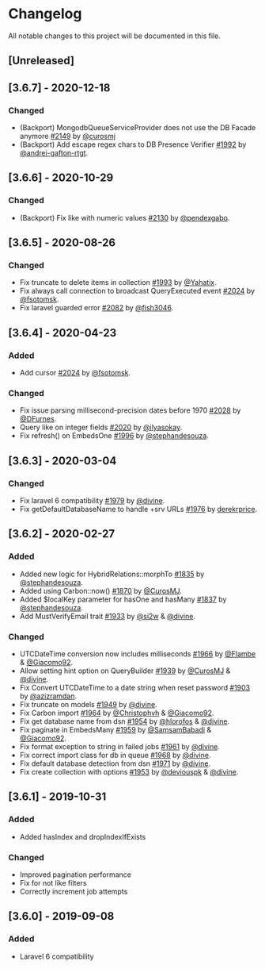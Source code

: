 # Changelog
All notable changes to this project will be documented in this file.

## [Unreleased]

## [3.6.7] - 2020-12-18

### Changed
- (Backport) MongodbQueueServiceProvider does not use the DB Facade anymore [#2149](https://github.com/jenssegers/laravel-mongodb/pull/2149) by [@curosmj](https://github.com/curosmj)
- (Backport) Add escape regex chars to DB Presence Verifier [#1992](https://github.com/jenssegers/laravel-mongodb/pull/1992) by [@andrei-gafton-rtgt](https://github.com/andrei-gafton-rtgt).


## [3.6.6] - 2020-10-29

### Changed
- (Backport) Fix like with numeric values [#2130](https://github.com/jenssegers/laravel-mongodb/pull/2130) by [@pendexgabo](https://github.com/pendexgabo).

## [3.6.5] - 2020-08-26

### Changed
- Fix truncate to delete items in collection [#1993](https://github.com/jenssegers/laravel-mongodb/pull/1993) by [@Yahatix](https://github.com/Yahatix).
- Fix always call connection to broadcast QueryExecuted event [#2024](https://github.com/jenssegers/laravel-mongodb/pull/2024) by [@fsotomsk](https://github.com/fsotomsk).
- Fix laravel guarded error [#2082](https://github.com/jenssegers/laravel-mongodb/pull/2082) by [@fish3046](https://github.com/fish3046).

## [3.6.4] - 2020-04-23

### Added
- Add cursor [#2024](https://github.com/jenssegers/laravel-mongodb/pull/) by [@fsotomsk](https://github.com/fsotomsk).

### Changed
- Fix issue parsing millisecond-precision dates before 1970 [#2028](https://github.com/jenssegers/laravel-mongodb/pull/2028) by [@DFurnes](https://github.com/DFurnes).
- Query like on integer fields [#2020](https://github.com/jenssegers/laravel-mongodb/pull/2020) by [@ilyasokay](https://github.com/ilyasokay).
- Fix refresh() on EmbedsOne [#1996](https://github.com/jenssegers/laravel-mongodb/pull/1996) by [@stephandesouza](https://github.com/stephandesouza).

## [3.6.3] - 2020-03-04

### Changed
- Fix laravel 6 compatibility [#1979](https://github.com/jenssegers/laravel-mongodb/pull/1979) by [@divine](https://github.com/divine).
- Fix getDefaultDatabaseName to handle +srv URLs [#1976](https://github.com/jenssegers/laravel-mongodb/pull/1976) by [derekrprice](https://github.com/derekrprice).

## [3.6.2] - 2020-02-27

### Added
- Added new logic for HybridRelations::morphTo [#1835](https://github.com/jenssegers/laravel-mongodb/pull/1835) by [@stephandesouza](https://github.com/stephandesouza).
- Added using Carbon::now() [#1870](https://github.com/jenssegers/laravel-mongodb/pull/1870) by [@CurosMJ](https://github.com/CurosMJ).
- Added $localKey parameter for hasOne and hasMany [#1837](https://github.com/jenssegers/laravel-mongodb/pull/1837) by [@stephandesouza](https://github.com/stephandesouza).
- Add MustVerifyEmail trait [#1933](https://github.com/jenssegers/laravel-mongodb/pull/1933) by [@si2w](https://github.com/si2w) & [@divine](https://github.com/divine).

### Changed
- UTCDateTime conversion now includes milliseconds [#1966](https://github.com/jenssegers/laravel-mongodb/pull/1966) by [@Flambe](https://github.com/Flambe) & [@Giacomo92](https://github.com/Giacomo92).
- Allow setting hint option on QueryBuilder [#1939](https://github.com/jenssegers/laravel-mongodb/pull/1939) by [@CurosMJ](https://github.com/CurosMJ) & [@divine](https://github.com/divine).
- Fix Convert UTCDateTime to a date string when reset password [#1903](https://github.com/jenssegers/laravel-mongodb/pull/1903) by [@azizramdan](https://github.com/azizramdan).
- Fix truncate on models [#1949](https://github.com/jenssegers/laravel-mongodb/pull/1949) by [@divine](https://github.com/divine).
- Fix Carbon import [#1964](https://github.com/jenssegers/laravel-mongodb/pull/1964) by [@Christophvh](https://github.com/Christophvh) & [@Giacomo92](https://github.com/Giacomo92).
- Fix get database name from dsn [#1954](https://github.com/jenssegers/laravel-mongodb/pull/1954) by [@hlorofos](https://github.com/hlorofos) & [@divine](https://github.com/divine).
- Fix paginate in EmbedsMany [#1959](https://github.com/jenssegers/laravel-mongodb/pull/1959) by [@SamsamBabadi](https://github.com/SamsamBabadi) & [@Giacomo92](https://github.com/Giacomo92).
- Fix format exception to string in failed jobs [#1961](https://github.com/jenssegers/laravel-mongodb/pull/1961) by [@divine](https://github.com/divine).
- Fix correct import class for db in queue [#1968](https://github.com/jenssegers/laravel-mongodb/pull/1968) by [@divine](https://github.com/divine).
- Fix default database detection from dsn [#1971](https://github.com/jenssegers/laravel-mongodb/pull/1971) by [@divine](https://github.com/divine).
- Fix create collection with options [#1953](https://github.com/jenssegers/laravel-mongodb/pull/1953) by [@deviouspk](https://github.com/deviouspk) & [@divine](https://github.com/divine).

## [3.6.1] - 2019-10-31

### Added
- Added hasIndex and dropIndexIfExists

### Changed
- Improved pagination performance
- Fix for not like filters
- Correctly increment job attempts

## [3.6.0] - 2019-09-08

### Added
- Laravel 6 compatibility
